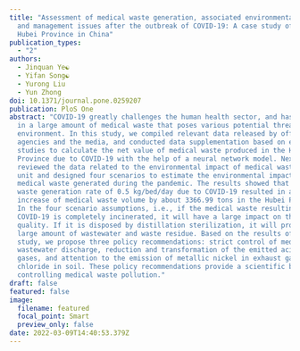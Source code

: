 ```yaml
---
title: "Assessment of medical waste generation, associated environmental impact,
  and management issues after the outbreak of COVID-19: A case study of the
  Hubei Province in China"
publication_types:
  - "2"
authors:
  - Jinquan Ye☯
  - Yifan Song☯
  - Yurong Liu
  - Yun Zhong
doi: 10.1371/journal.pone.0259207
publication: PloS One
abstract: "COVID-19 greatly challenges the human health sector, and has resulted
  in a large amount of medical waste that poses various potential threats to the
  environment. In this study, we compiled relevant data released by official
  agencies and the media, and conducted data supplementation based on earlier
  studies to calculate the net value of medical waste produced in the Hubei
  Province due to COVID-19 with the help of a neural network model. Next, we
  reviewed the data related to the environmental impact of medical waste per
  unit and designed four scenarios to estimate the environmental impact of new
  medical waste generated during the pandemic. The results showed that a medical
  waste generation rate of 0.5 kg/bed/day due to COVID-19 resulted in a net
  increase of medical waste volume by about 3366.99 tons in the Hubei Province.
  In the four scenario assumptions, i.e., if the medical waste resulting from
  COVID-19 is completely incinerated, it will have a large impact on the air
  quality. If it is disposed by distillation sterilization, it will produce a
  large amount of wastewater and waste residue. Based on the results of the
  study, we propose three policy recommendations: strict control of medical
  wastewater discharge, reduction and transformation of the emitted acidic
  gases, and attention to the emission of metallic nickel in exhaust gas and
  chloride in soil. These policy recommendations provide a scientific basis for
  controlling medical waste pollution."
draft: false
featured: false
image:
  filename: featured
  focal_point: Smart
  preview_only: false
date: 2022-03-09T14:40:53.379Z
---
```

